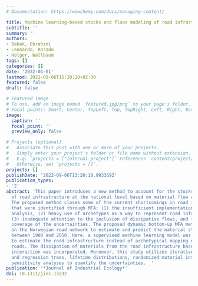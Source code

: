 ```yaml
---
# Documentation: https://wowchemy.com/docs/managing-content/

title: Machine learning-based stocks and flows modeling of road infrastructure
subtitle: ''
summary: ''
authors:
- Babak, Ebrahimi
- Leonardo, Rosado
- Holger, Wallbaum
tags: []
categories: []
date: '2022-01-01'
lastmod: 2022-09-06T15:20:20+02:00
featured: false
draft: false

# Featured image
# To use, add an image named `featured.jpg/png` to your page's folder.
# Focal points: Smart, Center, TopLeft, Top, TopRight, Left, Right, BottomLeft, Bottom, BottomRight.
image:
  caption: ''
  focal_point: ''
  preview_only: false

# Projects (optional).
#   Associate this post with one or more of your projects.
#   Simply enter your project's folder or file name without extension.
#   E.g. `projects = ["internal-project"]` references `content/project/deep-learning/index.md`.
#   Otherwise, set `projects = []`.
projects: []
publishDate: '2022-09-06T13:20:18.993369Z'
publication_types:
- '2'
abstract: 'This paper introduces a new method to account for the stocks and flows
  of road infrastructure at the national level based on material flow accounting (MFA).
  The proposed method closes some of the current shortcomings in road infrastructures
  that were identified through MFA: (1) the insufficient implementation of prospective
  analysis, (2) heavy use of archetypes as a way to represent road infrastructure,
  (3) inadequate attention to the inclusion of dissipative flows, and (4) limited
  coverage of the uncertainties. The proposed dynamic bottom-up MFA method was tested
  on the Norwegian road network to estimate and predict the material stocks and flows
  between 1980 and 2050. Here, a supervised machine learning model was introduced
  to estimate the road infrastructure instead of archetypical mapping of different
  roads. The dissipation of materials from the road infrastructure based on tire-pavement
  interaction was incorporated. Moreover, this study utilizes iterative classified
  and regression trees, lifetime distributions, randomized material intensities, and
  sensitivity analyses to quantify the uncertainties.  '
publication: '*Journal of Industrial Ecology*'
doi: 10.1111/jiec.13232
---
```

